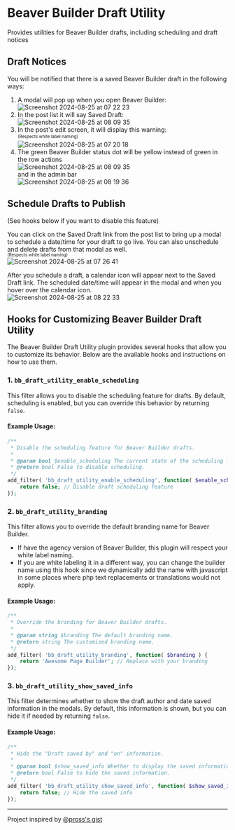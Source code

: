 # Beaver Builder Draft Utility
Provides utilities for Beaver Builder drafts, including scheduling and draft notices

## Draft Notices
You will be notified that there is a saved Beaver Builder draft in the following ways:<br>
1. A modal will pop up when you open Beaver Builder:<br>
![Screenshot 2024-08-25 at 07 22 23](https://github.com/user-attachments/assets/64b8df9a-dce3-40da-bd1b-4cbe233dfadf)
2. In the post list it will say Saved Draft: <br>
![Screenshot 2024-08-25 at 08 09 35](https://github.com/user-attachments/assets/3339e053-7e69-45b2-a0e3-acacb35c2130)
3. In the post's edit screen, it will display this warning:<br>
<sup><sub>(Respects white label naming)</sub></sup><br>
![Screenshot 2024-08-25 at 07 20 18](https://github.com/user-attachments/assets/c77fcbdf-9a19-4377-a4cb-c9b2023b5111)
4. The green Beaver Builder status dot will be yellow instead of green in the row actions<br>
![Screenshot 2024-08-25 at 08 09 35](https://github.com/user-attachments/assets/8d3203be-3847-4fc1-b109-b61027608a7a)
<br>and in the admin bar<br>
![Screenshot 2024-08-25 at 08 19 36](https://github.com/user-attachments/assets/f60ecdd0-98bd-40a4-a73c-09150b0a9e76)


## Schedule Drafts to Publish
(See hooks below if you want to disable this feature)<br>

You can click on the Saved Draft link from the post list to bring up a modal to schedule a date/time for your draft to go live. You can also unschedule and delete drafts from that modal as well.<br>
<sup><sub>(Respects white label naming)</sub></sup><br>
![Screenshot 2024-08-25 at 07 26 41](https://github.com/user-attachments/assets/f14864ac-0fa9-44c9-abe2-9a132fac7395)

After you schedule a draft, a calendar icon will appear next to the Saved Draft link. The scheduled date/time will appear in the modal and when you hover over the calendar icon.<br>
![Screenshot 2024-08-25 at 08 22 33](https://github.com/user-attachments/assets/c9887f2e-2e33-493d-8cbe-278d06ba266e)


## Hooks for Customizing Beaver Builder Draft Utility

The Beaver Builder Draft Utility plugin provides several hooks that allow you to customize its behavior. Below are the available hooks and instructions on how to use them.

### 1. `bb_draft_utility_enable_scheduling`

This filter allows you to disable the scheduling feature for drafts. By default, scheduling is enabled, but you can override this behavior by returning `false`.

#### Example Usage:
```php
/**
 * Disable the scheduling feature for Beaver Builder drafts.
 *
 * @param bool $enable_scheduling The current state of the scheduling feature.
 * @return bool False to disable scheduling.
 */
add_filter( 'bb_draft_utility_enable_scheduling', function( $enable_scheduling ) {
    return false; // Disable draft scheduling feature
});
```

### 2. `bb_draft_utility_branding`

This filter allows you to override the default branding name for Beaver Builder.
- If have the agency version of Beaver Builder, this plugin will respect your white label naming.
- If you are white labeling it in a different way, you can change the builder name using this hook since we dynamically add the name with javascript in some places where php text replacements or translations would not apply.

#### Example Usage:
```php
/**
 * Override the branding for Beaver Builder drafts.
 *
 * @param string $branding The default branding name.
 * @return string The customized branding name.
 */
add_filter( 'bb_draft_utility_branding', function( $branding ) {
    return 'Awesome Page Builder'; // Replace with your branding
});
```

### 3. `bb_draft_utility_show_saved_info`

This filter determines whether to show the draft author and date saved information in the modals. By default, this information is shown, but you can hide it if needed by returning `false`.

#### Example Usage:
```php
/**
 * Hide the "Draft saved by" and "on" information.
 *
 * @param bool $show_saved_info Whether to display the saved information.
 * @return bool False to hide the saved information.
 */
add_filter( 'bb_draft_utility_show_saved_info', function( $show_saved_info ) {
    return false; // Hide the saved info
});
```

<hr>
Project inspired by <a href="https://gist.github.com/Pross/0b517612bb1d1dfb17083b9b32628b82">@pross's gist</a>
